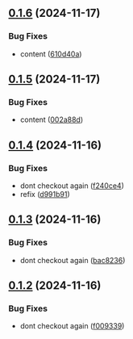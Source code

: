 ## [0.1.6](https://github.com/sergej-stk/notekeeper/compare/v0.1.5...v0.1.6) (2024-11-17)


### Bug Fixes

* content ([610d40a](https://github.com/sergej-stk/notekeeper/commit/610d40ac066434acbfe576d2720ebfbec564221e))



## [0.1.5](https://github.com/sergej-stk/notekeeper/compare/v0.1.4...v0.1.5) (2024-11-17)


### Bug Fixes

* content ([002a88d](https://github.com/sergej-stk/notekeeper/commit/002a88df20d94f8929cefbb2509d6c208ec8e4dc))



## [0.1.4](https://github.com/sergej-stk/notekeeper/compare/v0.1.3...v0.1.4) (2024-11-16)


### Bug Fixes

* dont checkout again ([f240ce4](https://github.com/sergej-stk/notekeeper/commit/f240ce4337f819ff56bd7f572087f0dc710481f6))
* refix ([d991b91](https://github.com/sergej-stk/notekeeper/commit/d991b91c62152efe0df4808b27f939418052f4f5))



## [0.1.3](https://github.com/sergej-stk/notekeeper/compare/v0.1.2...v0.1.3) (2024-11-16)


### Bug Fixes

* dont checkout again ([bac8236](https://github.com/sergej-stk/notekeeper/commit/bac82369a7846313520c09b4ad75e056c1b5954d))



## [0.1.2](https://github.com/sergej-stk/notekeeper/compare/v0.1.1...v0.1.2) (2024-11-16)


### Bug Fixes

* dont checkout again ([f009339](https://github.com/sergej-stk/notekeeper/commit/f00933902697c00796ea4c16d65f290828d8ddbd))



